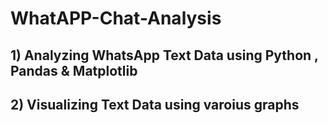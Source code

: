 # WhatAPP-Chat-Analysis
## 1) Analyzing WhatsApp Text Data using Python , Pandas & Matplotlib

## 2) Visualizing Text Data using varoius graphs 
  
